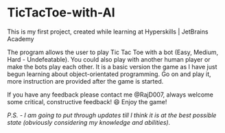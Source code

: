 # TicTacToe-with-AI
This is my first project, created while learning at Hyperskills | JetBrains Academy

The program allows the user to play Tic Tac Toe with a bot (Easy, Medium, Hard - Undefeatable). You could also play with another human player or make the bots play each other. It is a basic version the game as I have just begun learning about object-orientated programming. Go on and play it, more instruction are provided after the game is started. 

If you have any feedback please contact me @RajD007, always welcome some critical, constructive feedback! :smile:
Enjoy the game! 

*P.S. - I am going to put through updates till I think it is at the best possible state (obviously considering my knowledge and abilities).*
